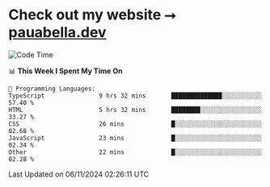 # Check out my website ⭢ [pauabella.dev](https://pauabella.dev)

<!--START_SECTION:waka-->
![Code Time](http://img.shields.io/badge/Code%20Time-3%2C859%20hrs%2045%20mins-blue)

📊 **This Week I Spent My Time On** 

```text
💬 Programming Languages: 
TypeScript               9 hrs 32 mins       ██████████████░░░░░░░░░░░   57.40 % 
HTML                     5 hrs 32 mins       ████████░░░░░░░░░░░░░░░░░   33.27 % 
CSS                      26 mins             █░░░░░░░░░░░░░░░░░░░░░░░░   02.68 % 
JavaScript               23 mins             █░░░░░░░░░░░░░░░░░░░░░░░░   02.34 % 
Other                    22 mins             █░░░░░░░░░░░░░░░░░░░░░░░░   02.28 % 
```


 Last Updated on 06/11/2024 02:26:11 UTC
<!--END_SECTION:waka-->
